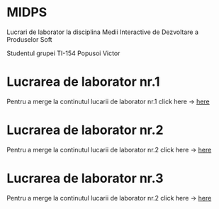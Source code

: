 # MIDPS
Lucrari de laborator la disciplina Medii Interactive de Dezvoltare a Produselor Soft

Studentul grupei TI-154 Popusoi Victor

# Lucrarea de laborator nr.1

Pentru a merge la continutul lucarii de laborator nr.1 click here -> [here](https://github.com/PopusoiVictor/MIDPS/tree/master/Laborator%201)

# Lucrarea de laborator nr.2

Pentru a merge la continutul lucarii de laborator nr.2 click here -> [here](https://github.com/PopusoiVictor/MIDPS/tree/master/Laborator%202)

# Lucrarea de laborator nr.3

Pentru a merge la continutul lucarii de laborator nr.2 click here -> [here](https://github.com/PopusoiVictor/MIDPS/tree/master/Laborator%203)